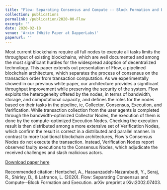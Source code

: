 ```yaml
---
title: "Flow: Separating Consensus and Compute -- Block Formation and Execution"
collection: publications
permalink: /publication/2020-00-Flow
excerpt: ''
date: 2020-02-18
venue: 'Arxiv (White Paper at DapperLabs)'
paperurl: ''
---
```

Most current blockchains require all full nodes to execute all tasks limits the throughput of existing blockchains, which are well documented and among the most significant hurdles for the widespread adoption of decentralized technology.
This paper extends out presentation of Flow, a pipelined blockchain architecture, which separates the process of consensus on the transaction order from transaction computation. As we experimentally showed in our previous white paper, our architecture provides a significant throughput improvement while preserving the security of the system. Flow exploits the heterogeneity offered by the nodes, in terms of bandwidth, storage, and computational capacity, and defines the roles for the nodes based on their tasks in the pipeline, ie, Collector, Consensus, Execution, and Verification. While transaction collection from the user agents is completed through the bandwidth-optimized Collector Nodes, the execution of them is done by the compute-optimized Execution Nodes. Checking the execution result is then distributed among a more extensive set of Verification Nodes, which confirm the result is correct in a distributed and parallel manner. In contrast to more traditional blockchain architectures, Flow's Consensus Nodes do not execute the transaction. Instead, Verification Nodes report observed faulty executions to the Consensus Nodes, which adjudicate the received challenges and slash malicious actors.

[Download paper here](https://arxiv.org/pdf/2002.07403.pdf)

Recommended citation: Hentschel, A., Hassanzadeh-Nazarabadi, Y., Seraj, R., Shirley, D., & Lafrance, L. (2020). Flow: Separating Consensus and Compute--Block Formation and Execution. arXiv preprint arXiv:2002.07403.
